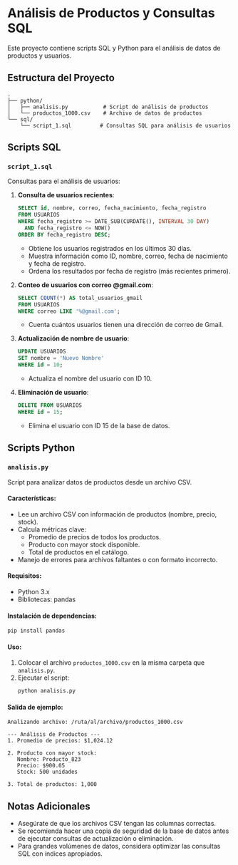 # Análisis de Productos y Consultas SQL

Este proyecto contiene scripts SQL y Python para el análisis de datos de productos y usuarios.

## Estructura del Proyecto

```
.
├── python/
│   ├── analisis.py           # Script de análisis de productos
│   └── productos_1000.csv    # Archivo de datos de productos
└── sql/
    └── script_1.sql         # Consultas SQL para análisis de usuarios
```

## Scripts SQL

### `script_1.sql`
Consultas para el análisis de usuarios:

1. **Consulta de usuarios recientes**:
   ```sql
   SELECT id, nombre, correo, fecha_nacimiento, fecha_registro
   FROM USUARIOS
   WHERE fecha_registro >= DATE_SUB(CURDATE(), INTERVAL 30 DAY)
     AND fecha_registro <= NOW()
   ORDER BY fecha_registro DESC;
   ```
   - Obtiene los usuarios registrados en los últimos 30 días.
   - Muestra información como ID, nombre, correo, fecha de nacimiento y fecha de registro.
   - Ordena los resultados por fecha de registro (más recientes primero).

2. **Conteo de usuarios con correo @gmail.com**:
   ```sql
   SELECT COUNT(*) AS total_usuarios_gmail
   FROM USUARIOS
   WHERE correo LIKE '%@gmail.com';
   ```
   - Cuenta cuántos usuarios tienen una dirección de correo de Gmail.

3. **Actualización de nombre de usuario**:
   ```sql
   UPDATE USUARIOS
   SET nombre = 'Nuevo Nombre'
   WHERE id = 10;
   ```
   - Actualiza el nombre del usuario con ID 10.

4. **Eliminación de usuario**:
   ```sql
   DELETE FROM USUARIOS
   WHERE id = 15;
   ```
   - Elimina el usuario con ID 15 de la base de datos.

## Scripts Python

### `analisis.py`

Script para analizar datos de productos desde un archivo CSV.

#### Características:
- Lee un archivo CSV con información de productos (nombre, precio, stock).
- Calcula métricas clave:
  - Promedio de precios de todos los productos.
  - Producto con mayor stock disponible.
  - Total de productos en el catálogo.
- Manejo de errores para archivos faltantes o con formato incorrecto.

#### Requisitos:
- Python 3.x
- Bibliotecas: pandas

#### Instalación de dependencias:
```bash
pip install pandas
```

#### Uso:
1. Colocar el archivo `productos_1000.csv` en la misma carpeta que `analisis.py`.
2. Ejecutar el script:
   ```bash
   python analisis.py
   ```

#### Salida de ejemplo:
```
Analizando archivo: /ruta/al/archivo/productos_1000.csv

--- Análisis de Productos ---
1. Promedio de precios: $1,024.12

2. Producto con mayor stock:
   Nombre: Producto_823
   Precio: $900.05
   Stock: 500 unidades

3. Total de productos: 1,000
```

## Notas Adicionales
- Asegúrate de que los archivos CSV tengan las columnas correctas.
- Se recomienda hacer una copia de seguridad de la base de datos antes de ejecutar consultas de actualización o eliminación.
- Para grandes volúmenes de datos, considera optimizar las consultas SQL con índices apropiados.